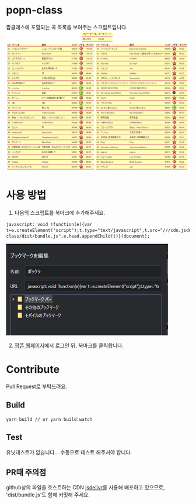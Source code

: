 # popn-class

팝클래스에 포함되는 곡 목록을 보여주는 스크립트입니다.
![example](readme_0.png)

# 사용 방법

1. 다음의 스크립트를 북마크에 추가해주세요.

```
javascript: void !function(e){var t=e.createElement("script");t.type="text/javascript",t.src="///cdn.jsdelivr.net/gh/sonohoshi/popn-class/dist/bundle.js",e.head.appendChild(t)}(document);
```

![add script to bookmark](readme_1.png)

2. [팝픈 웹페이지](https://p.eagate.573.jp/game/popn/peace/p/playdata/index.html)에서 로그인 뒤, 북마크를 클릭합니다.

# Contribute

Pull Request로 부탁드려요.

## Build

```
yarn build // or yarn build:watch
```

## Test

유닛테스트가 없습니다... 수동으로 테스트 해주셔야 합니다.

## PR때 주의점

github상의 파일을 호스트하는 CDN [jsdelivr](https://cdn.jsdelivr.net/)를 사용해 배포하고 있으므로, 'dist/bundle.js'도 함께 커밋해 주세요.
